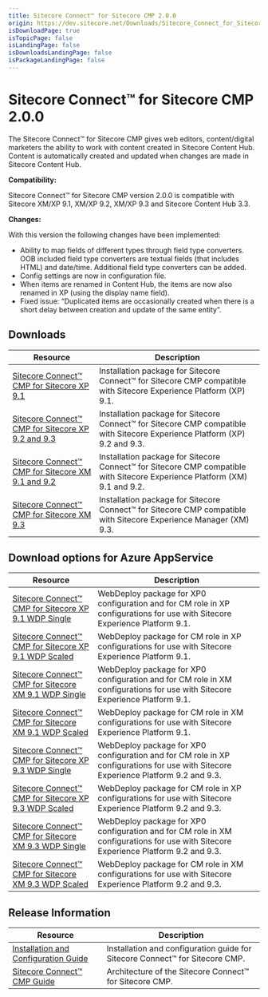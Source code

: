 ```yaml
---
title: Sitecore Connect™ for Sitecore CMP 2.0.0
origin: https://dev.sitecore.net/Downloads/Sitecore_Connect_for_Sitecore_CMP/20/Sitecore_Connect_for_Sitecore_CMP_200.aspx
isDownloadPage: true
isTopicPage: false
isLandingPage: false
isDownloadsLandingPage: false
isPackageLandingPage: false
---
```


# Sitecore Connect™ for Sitecore CMP 2.0.0

The Sitecore Connect™ for Sitecore CMP gives web editors, content/digital marketers the ability to work with content created in Sitecore Content Hub. Content is automatically created and updated when changes are made in Sitecore Content Hub.

**Compatibility:**

Sitecore Connect™ for Sitecore CMP version 2.0.0 is compatible with Sitecore XM/XP 9.1, XM/XP 9.2, XM/XP 9.3 and Sitecore Content Hub 3.3.

**Changes:**

With this version the following changes have been implemented:

-   Ability to map fields of different types through field type converters. OOB included field type converters are textual fields (that includes HTML) and date/time. Additional field type converters can be added.
-   Config settings are now in configuration file.
-   When items are renamed in Content Hub, the items are now also renamed in XP (using the display name field).
-   Fixed issue: “Duplicated items are occasionally created when there is a short delay between creation and update of the same entity”.

## Downloads

 | Resource | Description |
 | --- | --- |
 | [Sitecore Connect™ CMP for Sitecore XP 9.1](https://scdp.blob.core.windows.net/downloads/Sitecore%20Connect%20for%20Sitecore%20CMP/20/Sitecore%20Connect%20for%20Sitecore%20CMP%20200/Secure/Sitecore%20Connect%20for%20CMP%20XP%202.0.0%20rev.%20200116%20for%209.1.zip) | Installation package for Sitecore Connect™ for Sitecore CMP compatible with Sitecore Experience Platform (XP) 9.1. |
 | [Sitecore Connect™ CMP for Sitecore XP 9.2 and 9.3](https://scdp.blob.core.windows.net/downloads/Sitecore%20Connect%20for%20Sitecore%20CMP/20/Sitecore%20Connect%20for%20Sitecore%20CMP%20200/Secure/Sitecore%20Connect%20for%20CMP%20XP%202.0.0%20rev.%20200116%20for%209.3.zip) | Installation package for Sitecore Connect™ for Sitecore CMP compatible with Sitecore Experience Platform (XP) 9.2 and 9.3. |
 | [Sitecore Connect™ CMP for Sitecore XM 9.1 and 9.2](https://scdp.blob.core.windows.net/downloads/Sitecore%20Connect%20for%20Sitecore%20CMP/20/Sitecore%20Connect%20for%20Sitecore%20CMP%20200/Secure/Sitecore%20Connect%20for%20CMP%20XM%202.0.0%20rev.%20200116%20for%209.1%20and%209.2.zip) | Installation package for Sitecore Connect™ for Sitecore CMP compatible with Sitecore Experience Platform (XM) 9.1 and 9.2. |
 | [Sitecore Connect™ CMP for Sitecore XM 9.3](https://scdp.blob.core.windows.net/downloads/Sitecore%20Connect%20for%20Sitecore%20CMP/20/Sitecore%20Connect%20for%20Sitecore%20CMP%20200/Secure/Sitecore%20Connect%20for%20CMP%20XM%202.0.0%20rev.%20200116%20for%209.3.zip) | Installation package for Sitecore Connect™ for Sitecore CMP compatible with Sitecore Experience Manager (XM) 9.3. |

## Download options for Azure AppService

 | Resource | Description |
 | --- | --- |
 | [Sitecore Connect™ CMP for Sitecore XP 9.1 WDP Single](https://scdp.blob.core.windows.net/downloads/Sitecore%20Connect%20for%20Sitecore%20CMP/20/Sitecore%20Connect%20for%20Sitecore%20CMP%20200/Secure/Sitecore%20Connect%20for%20CMP%20XP%20Single%202.0.0-r00039%20for%209.1.scwdp.zip) | WebDeploy package for XP0 configuration and for CM role in XP configurations for use with Sitecore Experience Platform 9.1. |
 | [Sitecore Connect™ CMP for Sitecore XP 9.1 WDP Scaled](https://scdp.blob.core.windows.net/downloads/Sitecore%20Connect%20for%20Sitecore%20CMP/20/Sitecore%20Connect%20for%20Sitecore%20CMP%20200/Secure/Sitecore%20Connect%20for%20CMP%20XP%20Scaled%202.0.0-r00039%20for%209.1.scwdp.zip) | WebDeploy package for CM role in XP configurations for use with Sitecore Experience Platform 9.1. |
 | [Sitecore Connect™ CMP for Sitecore XM 9.1 WDP Single](https://scdp.blob.core.windows.net/downloads/Sitecore%20Connect%20for%20Sitecore%20CMP/20/Sitecore%20Connect%20for%20Sitecore%20CMP%20200/Secure/Sitecore%20Connect%20for%20CMP%20XM%20Single%202.0.0-r00039%20for%209.1.scwdp.zip) | WebDeploy package for XP0 configuration and for CM role in XM configurations for use with Sitecore Experience Platform 9.1. |
 | [Sitecore Connect™ CMP for Sitecore XM 9.1 WDP Scaled](https://scdp.blob.core.windows.net/downloads/Sitecore%20Connect%20for%20Sitecore%20CMP/20/Sitecore%20Connect%20for%20Sitecore%20CMP%20200/Secure/Sitecore%20Connect%20for%20CMP%20XM%20Scaled%202.0.0-r00039%20for%209.1.scwdp.zip) | WebDeploy package for CM role in XM configurations for use with Sitecore Experience Platform 9.1. |
 | [Sitecore Connect™ CMP for Sitecore XP 9.3 WDP Single](https://scdp.blob.core.windows.net/downloads/Sitecore%20Connect%20for%20Sitecore%20CMP/20/Sitecore%20Connect%20for%20Sitecore%20CMP%20200/Secure/Sitecore%20Connect%20for%20CMP%20XP%20Single%202.0.0-r00039%20for%209.3.scwdp.zip) | WebDeploy package for XP0 configuration and for CM role in XP configurations for use with Sitecore Experience Platform 9.2 and 9.3. |
 | [Sitecore Connect™ CMP for Sitecore XP 9.3 WDP Scaled](https://scdp.blob.core.windows.net/downloads/Sitecore%20Connect%20for%20Sitecore%20CMP/20/Sitecore%20Connect%20for%20Sitecore%20CMP%20200/Secure/Sitecore%20Connect%20for%20CMP%20XP%20Scaled%202.0.0-r00039%20for%209.3.scwdp.zip) | WebDeploy package for CM role in XP configurations for use with Sitecore Experience Platform 9.2 and 9.3. |
 | [Sitecore Connect™ CMP for Sitecore XM 9.3 WDP Single](https://scdp.blob.core.windows.net/downloads/Sitecore%20Connect%20for%20Sitecore%20CMP/20/Sitecore%20Connect%20for%20Sitecore%20CMP%20200/Secure/Sitecore%20Connect%20for%20CMP%20XM%20Single%202.0.0-r00039%20for%209.3.scwdp.zip) | WebDeploy package for XP0 configuration and for CM role in XM configurations for use with Sitecore Experience Platform 9.2 and 9.3. |
 | [Sitecore Connect™ CMP for Sitecore XM 9.3 WDP Scaled](https://scdp.blob.core.windows.net/downloads/Sitecore%20Connect%20for%20Sitecore%20CMP/20/Sitecore%20Connect%20for%20Sitecore%20CMP%20200/Secure/Sitecore%20Connect%20for%20CMP%20XM%20Scaled%202.0.0-r00039%20for%209.3.scwdp.zip) | WebDeploy package for CM role in XM configurations for use with Sitecore Experience Platform 9.2 and 9.3. |

## Release Information

 | Resource | Description |
 | --- | --- |
 | [Installation and Configuration Guide](https://scdp.blob.core.windows.net/downloads/Sitecore%20Connect%20for%20Sitecore%20CMP/20/Sitecore%20Connect%20for%20Sitecore%20CMP%20200/Secure/Sitecore-Connect-for-Sitecore-CMP-2.0-installation-and-configuration-manual.pdf) | Installation and configuration guide for Sitecore Connect™ for Sitecore CMP. |
 | [Sitecore Connect™ CMP Guide](https://scdp.blob.core.windows.net/downloads/Sitecore%20Connect%20for%20Sitecore%20CMP/20/Sitecore%20Connect%20for%20Sitecore%20CMP%20200/Secure/Sitecore-Connect-for-Sitecore-CMP-2.0-guide.pdf) | Architecture of the Sitecore Connect™ for Sitecore CMP. |